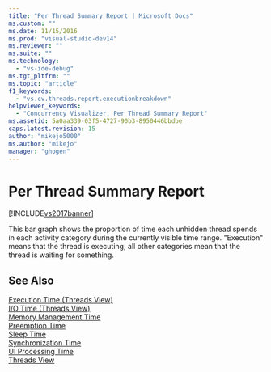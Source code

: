 ```yaml
---
title: "Per Thread Summary Report | Microsoft Docs"
ms.custom: ""
ms.date: 11/15/2016
ms.prod: "visual-studio-dev14"
ms.reviewer: ""
ms.suite: ""
ms.technology: 
  - "vs-ide-debug"
ms.tgt_pltfrm: ""
ms.topic: "article"
f1_keywords: 
  - "vs.cv.threads.report.executionbreakdown"
helpviewer_keywords: 
  - "Concurrency Visualizer, Per Thread Summary Report"
ms.assetid: 5a0aa339-03f5-4727-90b3-8950446bbdbe
caps.latest.revision: 15
author: "mikejo5000"
ms.author: "mikejo"
manager: "ghogen"
---
```

# Per Thread Summary Report
[!INCLUDE[vs2017banner](../includes/vs2017banner.md)]

This bar graph shows the proportion of time each unhidden thread spends in each activity category during the currently visible time range. "Execution" means that the thread is executing; all other categories mean that the thread is waiting for something.  
  
## See Also  
 [Execution Time (Threads View)](../profiling/execution-time-threads-view.md)   
 [I/O Time (Threads View)](../profiling/i-o-time-threads-view.md)   
 [Memory Management Time](../profiling/memory-management-time.md)   
 [Preemption Time](../profiling/preemption-time.md)   
 [Sleep Time](../profiling/sleep-time.md)   
 [Synchronization Time](../profiling/synchronization-time.md)   
 [UI Processing Time](../profiling/ui-processing-time.md)   
 [Threads View](../profiling/threads-view-parallel-performance.md)



